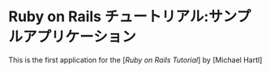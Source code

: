 # Ruby on Rails チュートリアル:サンプルアプリケーション

This is the first application for the
[*Ruby on Rails Tutorial*]
by [Michael Hartl]
